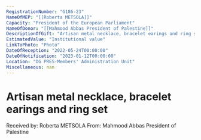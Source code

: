 ```yaml
---
RegistrationNumber: "G186-23"
NameOfMEP: "[[Roberta METSOLA]]"
Capacity: "President of the European Parliament"
NameOfDonor: "[[Mahmood Abbas President of Palestine]]"
DescriptionOfGift: "Artisan metal necklace, bracelet earings and ring set"
EstimatedValue: "Institutional value"
LinkToPhoto: "Photo"
DateOfReception: "2022-05-24T00:00:00"
DateOfNotification: "2023-01-12T00:00:00"
Location: "DG PRES-Members' Administration Unit"
Miscellaneous: nan
---
```


# Artisan metal necklace, bracelet earings and ring set

Received by: Roberta METSOLA
From: Mahmood Abbas President of Palestine
